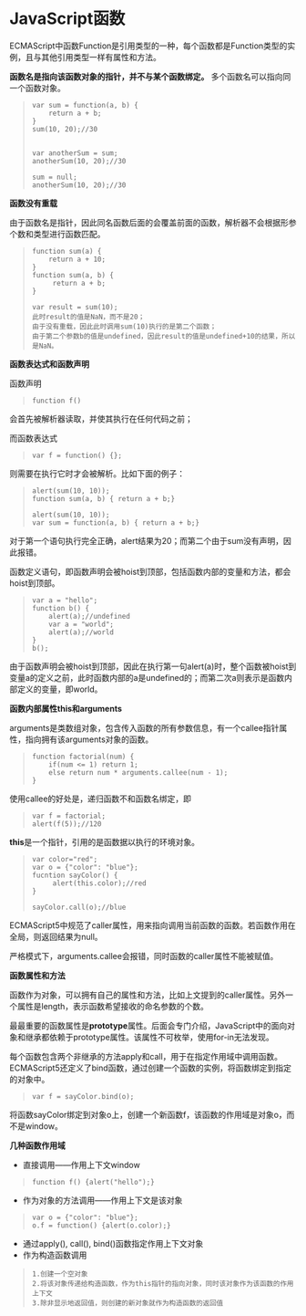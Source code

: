 # JavaScript函数

ECMAScript中函数Function是引用类型的一种，每个函数都是Function类型的实例，且与其他引用类型一样有属性和方法。

**函数名是指向该函数对象的指针，并不与某个函数绑定。**
多个函数名可以指向同一个函数对象。
> 
>     var sum = function(a, b) {
>         return a + b;
>     }
>     sum(10, 20);//30
> 
> 
>     var anotherSum = sum;
>     anotherSum(10, 20);//30
> 
>     sum = null;
>     anotherSum(10, 20);//30
>    
> 

**函数没有重载**

由于函数名是指针，因此同名函数后面的会覆盖前面的函数，解析器不会根据形参个数和类型进行函数匹配。
>
>     function sum(a) {
>	      return a + 10;
>     }
>     function sum(a, b) {
> 	   	   return a + b;
>     }
> 
>     var result = sum(10);
>     此时result的值是NaN，而不是20；
>     由于没有重载，因此此时调用sum(10)执行的是第二个函数；
>     由于第二个参数b的值是undefined，因此result的值是undefined+10的结果，所以是NaN。

**函数表达式和函数声明**

函数声明

>     function f()

会首先被解析器读取，并使其执行在任何代码之前；

而函数表达式

>     var f = function() {};

则需要在执行它时才会被解析。比如下面的例子：

>     alert(sum(10, 10));
>     function sum(a, b) { return a + b;}
> 
>     alert(sum(10, 10));
>     var sum = function(a, b) { return a + b;}

对于第一个语句执行完全正确，alert结果为20；而第二个由于sum没有声明，因此报错。

函数定义语句，即函数声明会被hoist到顶部，包括函数内部的变量和方法，都会hoist到顶部。

>     var a = "hello";
>     function b() {
>         alert(a);//undefined
>         var a = "world";
>         alert(a);//world
>     }
>     b();

由于函数声明会被hoist到顶部，因此在执行第一句alert(a)时，整个函数被hoist到变量a的定义之前，此时函数内部的a是undefined的；而第二次a则表示是函数内部定义的变量，即world。

**函数内部属性this和arguments**

arguments是类数组对象，包含传入函数的所有参数信息，有一个callee指针属性，指向拥有该arguments对象的函数。
> 
>     function factorial(num) {
>         if(num <= 1) return 1;
>         else return num * arguments.callee(num - 1);
>     }

使用callee的好处是，递归函数不和函数名绑定，即   
>     var f = factorial;
>     alert(f(5));//120

**this**是一个指针，引用的是函数据以执行的环境对象。
>     var color="red";
>     var o = {"color": "blue"};
>     fucntion sayColor() {
> 	       alert(this.color);//red
>     }
> 
>     sayColor.call(o);//blue

ECMAScript5中规范了caller属性，用来指向调用当前函数的函数。若函数作用在全局，则返回结果为null。

严格模式下，arguments.callee会报错，同时函数的caller属性不能被赋值。

**函数属性和方法**

函数作为对象，可以拥有自己的属性和方法，比如上文提到的caller属性。另外一个属性是length，表示函数希望接收的命名参数的个数。

最最重要的函数属性是**prototype**属性。后面会专门介绍，JavaScript中的面向对象和继承都依赖于prototype属性。该属性不可枚举，使用for-in无法发现。

每个函数包含两个非继承的方法apply和call，用于在指定作用域中调用函数。ECMAScript5还定义了bind函数，通过创建一个函数的实例，将函数绑定到指定的对象中。

>     var f = sayColor.bind(o);

将函数sayColor绑定到对象o上，创建一个新函数f，该函数的作用域是对象o，而不是window。


**几种函数作用域**

* 直接调用——作用上下文window

>     function f() {alert("hello");}

* 作为对象的方法调用——作用上下文是该对象

>     var o = {"color": "blue"};
>     o.f = function() {alert(o.color);}

* 通过apply(), call(), bind()函数指定作用上下文对象
* 作为构造函数调用

>     1.创建一个空对象
>     2.将该对象传递给构造函数，作为this指针的指向对象，同时该对象作为该函数的作用上下文
>     3.除非显示地返回值，则创建的新对象就作为构造函数的返回值







